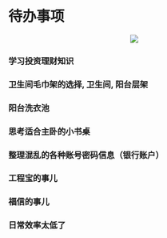 # 待办事项

<p align="center"><img src=https://linmingdao.github.io/blog/assets/ctrl/todo.jpg></p>

### 学习投资理财知识

### 卫生间毛巾架的选择, 卫生间, 阳台层架

### 阳台洗衣池

### 思考适合主卧的小书桌

### 整理混乱的各种账号密码信息（银行账户）

### 工程宝的事儿

### 福信的事儿

### 日常效率太低了

